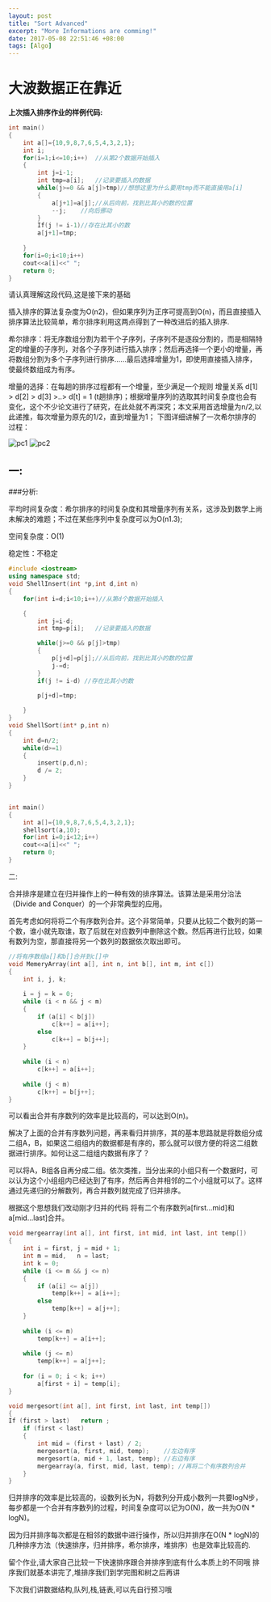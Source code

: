 ```yaml
---
layout: post
title: "Sort Advanced"
excerpt: "More Informations are comming!"
date: 2017-05-08 22:51:46 +08:00
tags: [Algo]
---
```


# 大波数据正在靠近

**上次插入排序作业的样例代码:**
```c++
int main()
{
	int a[]={10,9,8,7,6,5,4,3,2,1};
	int i;
	for(i=1;i<=10;i++)	//从第2个数据开始插入
	{
		int j=i-1;	
		int tmp=a[i];	//记录要插入的数据
		while(j>=0 && a[j]>tmp)//想想这里为什么要用tmp而不能直接用a[i]
		{
			a[j+1]=a[j];//从后向前，找到比其小的数的位置
			--j;	//向后挪动
		}
		If(j != i-1)//存在比其小的数
		a[j+1]=tmp; 
		
	}
	for(i=0;i<10;i++)
	cout<<a[i]<<" ";	
	return 0;
}
```
请认真理解这段代码,这是接下来的基础  

插入排序的算法复杂度为O(n2)，但如果序列为正序可提高到O(n)，而且直接插入排序算法比较简单，希尔排序利用这两点得到了一种改进后的插入排序.  

希尔排序：将无序数组分割为若干个子序列，子序列不是逐段分割的，而是相隔特定的增量的子序列，对各个子序列进行插入排序；然后再选择一个更小的增量，再将数组分割为多个子序列进行排序......最后选择增量为1，即使用直接插入排序，使最终数组成为有序。

增量的选择：在每趟的排序过程都有一个增量，至少满足一个规则 增量关系 d[1] > d[2] > d[3] >..> d[t] = 1 (t趟排序)；根据增量序列的选取其时间复杂度也会有变化，这个不少论文进行了研究，在此处就不再深究；本文采用首选增量为n/2,以此递推，每次增量为原先的1/2，直到增量为1；
下图详细讲解了一次希尔排序的过程：

![pc1](https://raw.githubusercontent.com/Lavinci/PicOnNet/master/article/wechat/AlgoShellSort1.png)
![pc2](https://raw.githubusercontent.com/Lavinci/PicOnNet/master/article/wechat/AlgoShellSort2.png)

## 一:

###分析:

平均时间复杂度：希尔排序的时间复杂度和其增量序列有关系，这涉及到数学上尚未解决的难题；不过在某些序列中复杂度可以为O(n1.3);

空间复杂度：O(1)  

稳定性：不稳定

```c++
#include <iostream>
using namespace std;
void ShellInsert(int *p,int d,int n)
{
	for(int i=d;i<10;i++)//从第d个数据开始插入

	{
		int j=i-d;
		int tmp=p[i];	//记录要插入的数据

		while(j>=0 && p[j]>tmp)
		{
			p[j+d]=p[j];//从后向前，找到比其小的数的位置
			j-=d;
		}
		if(j != i-d) //存在比其小的数

		p[j+d]=tmp;
		
	}
}
void ShellSort(int* p,int n)
{
	int d=n/2;
	while(d>=1)
	{
		insert(p,d,n);
		d /= 2;	
	}
}


int main()
{
	int a[]={10,9,8,7,6,5,4,3,2,1};
	shellsort(a,10);
	for(int i=0;i<12;i++)
	cout<<a[i]<<" ";	
	return 0;
}
```
 二:
 
合并排序是建立在归并操作上的一种有效的排序算法。该算法是采用分治法（Divide and Conquer）的一个非常典型的应用。

首先考虑如何将将二个有序数列合并。这个非常简单，只要从比较二个数列的第一个数，谁小就先取谁，取了后就在对应数列中删除这个数。然后再进行比较，如果有数列为空，那直接将另一个数列的数据依次取出即可。

```c++
//将有序数组a[]和b[]合并到c[]中  
void MemeryArray(int a[], int n, int b[], int m, int c[])  
{  
    int i, j, k;  
  
    i = j = k = 0;  
    while (i < n && j < m)  
    {  
        if (a[i] < b[j])  
            c[k++] = a[i++];  
        else  
            c[k++] = b[j++];   
    }  
  
    while (i < n)  
        c[k++] = a[i++];  
  
    while (j < m)  
        c[k++] = b[j++];  
}  
```

可以看出合并有序数列的效率是比较高的，可以达到O(n)。

解决了上面的合并有序数列问题，再来看归并排序，其的基本思路就是将数组分成二组A，B，如果这二组组内的数据都是有序的，那么就可以很方便的将这二组数据进行排序。如何让这二组组内数据有序了？

可以将A，B组各自再分成二组。依次类推，当分出来的小组只有一个数据时，可以认为这个小组组内已经达到了有序，然后再合并相邻的二个小组就可以了。这样通过先递归的分解数列，再合并数列就完成了归并排序。

根据这个思想我们改动刚才归并的代码
将有二个有序数列a[first...mid]和a[mid...last]合并。  

```c++
void mergearray(int a[], int first, int mid, int last, int temp[])  
{  
    int i = first, j = mid + 1;  
    int m = mid,   n = last;  
    int k = 0;  
    while (i <= m && j <= n)  
    {  
        if (a[i] <= a[j])  
            temp[k++] = a[i++];  
        else  
            temp[k++] = a[j++];  
    }  
      
    while (i <= m)  
        temp[k++] = a[i++];  
      
    while (j <= n)  
        temp[k++] = a[j++];  
      
    for (i = 0; i < k; i++)  
        a[first + i] = temp[i];  
}  

void mergesort(int a[], int first, int last, int temp[])  
{  
If (first > last)	return ;
    if (first < last)  
    {  
        int mid = (first + last) / 2;  
        mergesort(a, first, mid, temp);    //左边有序  
        mergesort(a, mid + 1, last, temp); //右边有序  
        mergearray(a, first, mid, last, temp); //再将二个有序数列合并  
    }  
} 
```
归并排序的效率是比较高的，设数列长为N，将数列分开成小数列一共要logN步，每步都是一个合并有序数列的过程，时间复杂度可以记为O(N)，故一共为O(N * logN)。

因为归并排序每次都是在相邻的数据中进行操作，所以归并排序在O(N * logN)的几种排序方法（快速排序，归并排序，希尔排序，堆排序）也是效率比较高的.

留个作业,请大家自己比较一下快速排序跟合并排序到底有什么本质上的不同哦
排序我们就基本讲完了,堆排序我们到学完图和树之后再讲

下次我们讲数据结构,队列,栈,链表,可以先自行预习哦
